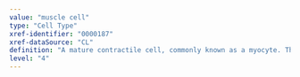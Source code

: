 ```yaml
---
value: "muscle cell"
type: "Cell Type"
xref-identifier: "0000187"
xref-dataSource: "CL"
definition: "A mature contractile cell, commonly known as a myocyte. This cell has as part of its cytoplasm myofibrils organized in various patterns."
level: "4"
---
```

